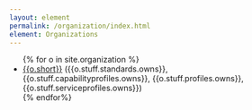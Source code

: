 ```yaml
---
layout: element
permalink: /organization/index.html
element: Organizations
---
```


<ul>
{% for o in site.organization %}
<li><a href="/organization/{{o.key}}.html" title="{{o.long}}">{{o.short}}</a>
({{o.stuff.standards.owns}}, {{o.stuff.capabilityprofiles.owns}},
{{o.stuff.profiles.owns}},
{{o.stuff.serviceprofiles.owns}})</li>
{% endfor%}
</ul>
